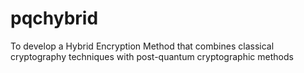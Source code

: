 # pqchybrid
To develop a Hybrid Encryption Method that combines classical cryptography techniques with post-quantum cryptographic methods
